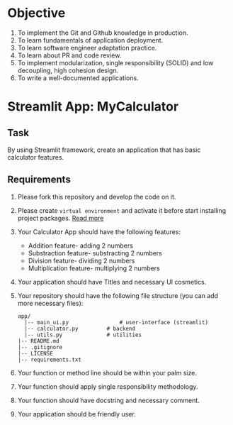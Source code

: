 # Objective
1. To implement the Git and Github knowledge in production. 
2. To learn fundamentals of application deployment. 
3. To learn software engineer adaptation practice. 
4. To learn about PR and code review. 
5. To implement modularization, single responsibility (SOLID) and low decoupling, high cohesion design. 
6. To write a well-documented applications. 

# Streamlit App: MyCalculator

## Task
By using Streamlit framework, create an application that has basic calculator features. 

## Requirements

1. Please fork this repository and develop the code on it. 
2. Please create `virtual environment` and activate it before start installing project packages. [Read more](https://realpython.com/python-virtual-environments-a-primer/)

3. Your Calculator App should have the following features:

	- Addition feature- adding 2 numbers
	- Substraction feature- substracting 2 numbers
	- Division feature- dividing 2 numbers
	- Multiplication feature- multiplying 2 numbers

4. Your application should have Titles and necessary UI cosmetics.
	
5. Your repository should have the following file structure (you can add more necessary files):
	```
	app/
	  |-- main_ui.py				# user-interface (streamlit)
	  |-- calculator.py			# backend
	  |-- utils.py				# utilities
	|-- README.md
	|-- .gitignore
	|-- LICENSE
	|-- requirements.txt
	```
6. Your function or method line should be within your palm size. 
7. Your function should apply single responsibility methodology. 
8. Your function should have docstring and necessary comment. 
9. Your application should be friendly user. 
